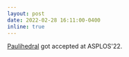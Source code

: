 ```yaml
---
layout: post
date: 2022-02-28 16:11:00-0400
inline: true
---
```


[Paulihedral](https://dl.acm.org/doi/pdf/10.1145/3503222.3507715) got accepted at ASPLOS'22.
